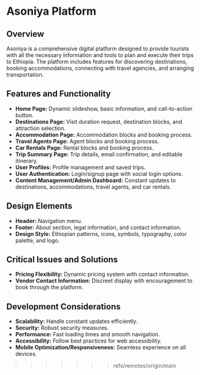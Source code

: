 # Asoniya Platform

## Overview
Asoniya is a comprehensive digital platform designed to provide tourists with all the necessary information and tools to plan and execute their trips to Ethiopia. The platform includes features for discovering destinations, booking accommodations, connecting with travel agencies, and arranging transportation.

## Features and Functionality
- **Home Page:** Dynamic slideshow, basic information, and call-to-action button.
- **Destinations Page:** Visit duration request, destination blocks, and attraction selection.
- **Accommodation Page:** Accommodation blocks and booking process.
- **Travel Agents Page:** Agent blocks and booking process.
- **Car Rentals Page:** Rental blocks and booking process.
- **Trip Summary Page:** Trip details, email confirmation, and editable itinerary.
- **User Profiles:** Profile management and saved trips.
- **User Authentication:** Login/signup page with social login options.
- **Content Management/Admin Dashboard:** Constant updates to destinations, accommodations, travel agents, and car rentals.

## Design Elements
- **Header:** Navigation menu.
- **Footer:** About section, legal information, and contact information.
- **Design Style:** Ethiopian patterns, icons, symbols, typography, color palette, and logo.

## Critical Issues and Solutions
- **Pricing Flexibility:** Dynamic pricing system with contact information.
- **Vendor Contact Information:** Discreet display with encouragement to book through the platform.

## Development Considerations
- **Scalability:** Handle constant updates efficiently.
- **Security:** Robust security measures.
- **Performance:** Fast loading times and smooth navigation.
- **Accessibility:** Follow best practices for web accessibility.
- **Mobile Optimization/Responsiveness:** Seamless experience on all devices.
>>>>>>> refs/remotes/origin/main
